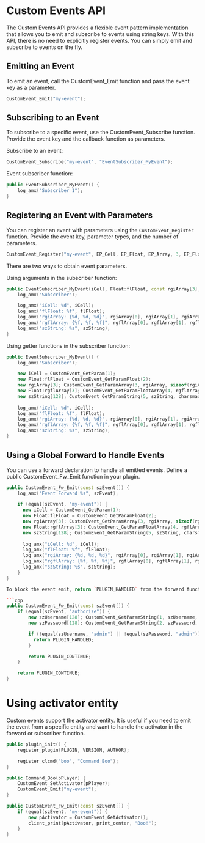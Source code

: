 # Custom Events API
The Custom Events API provides a flexible event pattern implementation that allows you to emit and subscribe to events using string keys. With this API, there is no need to explicitly register events. You can simply emit and subscribe to events on the fly.

## Emitting an Event
To emit an event, call the CustomEvent_Emit function and pass the event key as a parameter.

```cpp
CustomEvent_Emit("my-event");
```

## Subscribing to an Event
To subscribe to a specific event, use the CustomEvent_Subscribe function. Provide the event key and the callback function as parameters.

Subscribe to an event:

```cpp
CustomEvent_Subscribe("my-event", "EventSubscriber_MyEvent");
```

Event subscriber function:

```cpp
public EventSubscriber_MyEvent() {
    log_amx("Subscriber 1");
}
```

## Registering an Event with Parameters
You can register an event with parameters using the `CustomEvent_Register` function. Provide the event key, parameter types, and the number of parameters.

```cpp
CustomEvent_Register("my-event", EP_Cell, EP_Float, EP_Array, 3, EP_FloatArray, 3, EP_String, EP_Cell);
```

There are two ways to obtain event parameters.

Using arguments in the subscriber function:
```cpp
public EventSubscriber_MyEvent(iCell, Float:flFloat, const rgiArray[3], const Float:rgflArray[3], const szString[]) {
    log_amx("Subscriber");

    log_amx("iCell: %d", iCell);
    log_amx("flFloat: %f", flFloat);
    log_amx("rgiArray: {%d, %d, %d}", rgiArray[0], rgiArray[1], rgiArray[2]);
    log_amx("rgflArray: {%f, %f, %f}", rgflArray[0], rgflArray[1], rgflArray[2]);
    log_amx("szString: %s", szString);
}
```

Using getter functions in the subscriber function:

```cpp
public EventSubscriber_MyEvent() {
    log_amx("Subscriber");

    new iCell = CustomEvent_GetParam(1);
    new Float:flFloat = CustomEvent_GetParamFloat(2);
    new rgiArray[3]; CustomEvent_GetParamArray(3, rgiArray, sizeof(rgiArray));
    new Float:rgflArray[3]; CustomEvent_GetParamFloatArray(4, rgflArray, sizeof(rgflArray));
    new szString[128]; CustomEvent_GetParamString(5, szString, charsmax(szString));
    
    log_amx("iCell: %d", iCell);
    log_amx("flFloat: %f", flFloat);
    log_amx("rgiArray: {%d, %d, %d}", rgiArray[0], rgiArray[1], rgiArray[2]);
    log_amx("rgflArray: {%f, %f, %f}", rgflArray[0], rgflArray[1], rgflArray[2]);
    log_amx("szString: %s", szString);
}
```

## Using a Global Forward to Handle Events
You can use a forward declaration to handle all emitted events. Define a public CustomEvent_Fw_Emit function in your plugin.

```cpp
public CustomEvent_Fw_Emit(const szEvent[]) {
    log_amx("Event Forward %s", szEvent);

    if (equal(szEvent, "my-event")) {
      new iCell = CustomEvent_GetParam(1);
      new Float:flFloat = CustomEvent_GetParamFloat(2);
      new rgiArray[3]; CustomEvent_GetParamArray(3, rgiArray, sizeof(rgiArray));
      new Float:rgflArray[3]; CustomEvent_GetParamFloatArray(4, rgflArray, sizeof(rgflArray));
      new szString[128]; CustomEvent_GetParamString(5, szString, charsmax(szString));
      
      log_amx("iCell: %d", iCell);
      log_amx("flFloat: %f", flFloat);
      log_amx("rgiArray: {%d, %d, %d}", rgiArray[0], rgiArray[1], rgiArray[2]);
      log_amx("rgflArray: {%f, %f, %f}", rgflArray[0], rgflArray[1], rgflArray[2]);
      log_amx("szString: %s", szString);
    }
}

To block the event emit, return `PLUGIN_HANDLED` from the forward function. It will stop subscribers from being called.

```cpp
public CustomEvent_Fw_Emit(const szEvent[]) {
    if (equal(szEvent, "authorize")) {
        new szUsername[128]; CustomEvent_GetParamString(1, szUsername, charsmax(szUsername));
        new szPassword[128]; CustomEvent_GetParamString(2, szPassword, charsmax(szPassword));

        if (!equal(szUsername, "admin") || !equal(szPassword, "admin")) {
          return PLUGIN_HANDLED;
        }

        return PLUGIN_CONTINUE;
    }

    return PLUGIN_CONTINUE;
}
```

# Using activator entity
Custom events support the activator entity. It is useful if you need to emit the event from a specific entity and want to handle the activator in the forward or subscriber function.

```cpp
public plugin_init() {
    register_plugin(PLUGIN, VERSION, AUTHOR);

    register_clcmd("boo", "Command_Boo");
}

public Command_Boo(pPlayer) {
    CustomEvent_SetActivator(pPlayer);
    CustomEvent_Emit("my-event");
}

public CustomEvent_Fw_Emit(const szEvent[]) {
    if (equal(szEvent, "my-event")) {
        new pActivator = CustomEvent_GetActivator();
        client_print(pActivator, print_center, "Boo!");
    }
}
```
